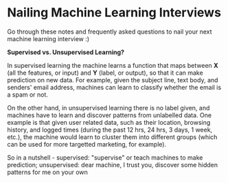 # Nailing Machine Learning Interviews

Go through these notes and frequently asked questions to nail your next machine learning interview :)
 

**Supervised vs. Unsupervised Learning?**

In supervised learning the machine learns a function that maps between **X** (all the features, or input) and **Y** (label, or output), so that it can make prediction on new data. For example, given the subject line, text body, and senders' email address, machines can learn to classify whether the email is a spam or not.

On the other hand, in unsupervised learning there is no label given, and machines have to learn and discover patterns from unlabelled data. One example is that given user related data, such as their location, browsing history, and logged times (during the past 12 hrs, 24 hrs, 3 days, 1 week, etc.), the machine would learn to cluster them into different groups (which can be used for more targetted marketing, for example).

So in a nutshell - supervised: "supervise" or teach machines to make prediction; unsupervised: dear machine, I trust you, discover some hidden patterns for me on your own







